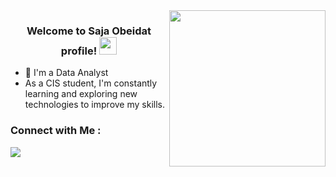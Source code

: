 
<img width="250" align="right" src="https://c.tenor.com/_DOBjnGspYAAAAAM/code-coding.gif">

<h3 align="center">
  Welcome to Saja Obeidat profile!
  <img src="https://media.giphy.com/media/hvRJCLFzcasrR4ia7z/giphy.gif" width="28">
</h3>




- 🏢 I'm a Data Analyst
-  As a CIS student, I'm constantly learning and exploring new technologies to improve my skills.



### Connect with Me :

<a href="https://linkedin.com/in/saja-obeidat-4484a0278" target="_blank"><img src="https://img.shields.io/badge/-Saja%20Obeidat-0077B5?style=for-the-badge&logo=Linkedin&logoColor=white"/></a>
